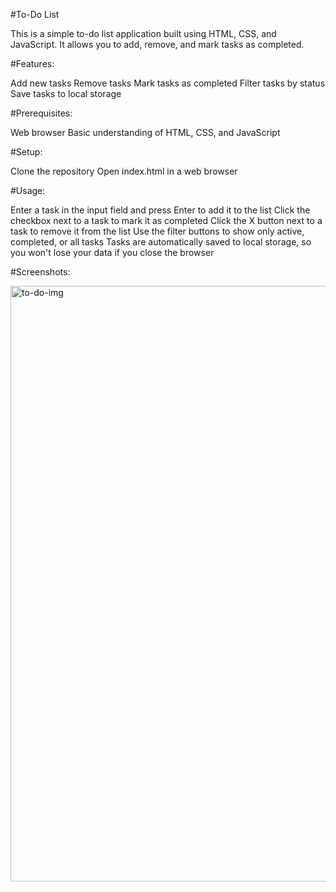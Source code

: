#To-Do List


This is a simple to-do list application built using HTML, CSS, and JavaScript. It allows you to add, remove, and mark tasks as completed.


#Features:

Add new tasks
Remove tasks
Mark tasks as completed
Filter tasks by status
Save tasks to local storage


#Prerequisites:

Web browser
Basic understanding of HTML, CSS, and JavaScript


#Setup:

Clone the repository
Open index.html in a web browser


#Usage:

Enter a task in the input field and press Enter to add it to the list
Click the checkbox next to a task to mark it as completed
Click the X button next to a task to remove it from the list
Use the filter buttons to show only active, completed, or all tasks
Tasks are automatically saved to local storage, so you won't lose your data if you close the browser



#Screenshots:

<img width="953" alt="to-do-img" src="https://github.com/gujjarappagariharibabu2/to-do-lists/assets/100626051/c08d1024-2dec-4186-ab14-e19aadf8a627">
